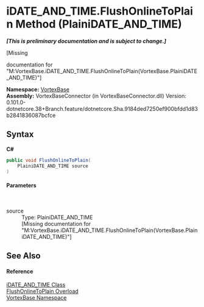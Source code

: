 # iDATE_AND_TIME.FlushOnlineToPlain Method (PlainiDATE_AND_TIME)
 _**\[This is preliminary documentation and is subject to change.\]**_

\[Missing <summary> documentation for "M:VortexBase.iDATE_AND_TIME.FlushOnlineToPlain(VortexBase.PlainiDATE_AND_TIME)"\]

**Namespace:**&nbsp;<a href="N_VortexBase.md">VortexBase</a><br />**Assembly:**&nbsp;VortexBaseConnector (in VortexBaseConnector.dll) Version: 0.101.0-dotnetcore.38+Branch.feature/dotnetcore.Sha.9184ded7250ef900bfdd1d83b2841836087bcfce

## Syntax

**C#**<br />
``` C#
public void FlushOnlineToPlain(
	PlainiDATE_AND_TIME source
)
```


#### Parameters
&nbsp;<dl><dt>source</dt><dd>Type: PlainiDATE_AND_TIME<br />\[Missing <param name="source"/> documentation for "M:VortexBase.iDATE_AND_TIME.FlushOnlineToPlain(VortexBase.PlainiDATE_AND_TIME)"\]</dd></dl>

## See Also


#### Reference
<a href="T_VortexBase_iDATE_AND_TIME.md">iDATE_AND_TIME Class</a><br /><a href="Overload_VortexBase_iDATE_AND_TIME_FlushOnlineToPlain.md">FlushOnlineToPlain Overload</a><br /><a href="N_VortexBase.md">VortexBase Namespace</a><br />